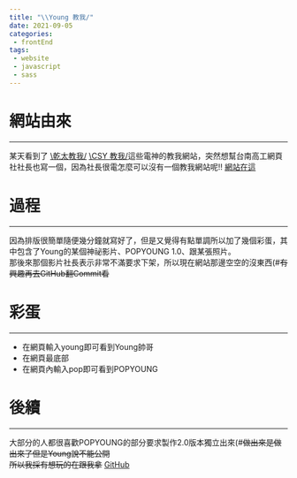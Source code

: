 ```yaml
---
title: "\\Young 教我/"
date: 2021-09-05
categories:
 - frontEnd
tags:
 - website
 - javascript
 - sass
---
```


# 網站由來
---
某天看到了 [\乾太教我/](https://xn--qkqz3xm7g8od.tw/) [\CSY 教我/](https://csy.xn--wnux6e.tw/)這些電神的教我網站，突然想幫台南高工網頁社社長也寫一個，因為社長很電怎麼可以沒有一個教我網站呢!!
[網站在這](https://young.xn--wnux6e.xn--kpry57d/)
# 過程
---
因為排版很簡單隨便幾分鐘就寫好了，但是又覺得有點單調所以加了幾個彩蛋，其中包含了Young的某個神祕影片、POPYOUNG 1.0、跟某張照片。\
那後來那個影片社長表示非常不滿要求下架，所以現在網站那邊空空的沒東西(#~~有興趣再去GitHub翻Commit看~~

# 彩蛋
---
- 在網頁輸入young即可看到Young帥哥
- 在網頁最底部
- 在網頁內輸入pop即可看到POPYOUNG

# 後續
---
大部分的人都很喜歡POPYOUNG的部分要求製作2.0版本獨立出來(#~~做出來是做出來了但是Young說不能公開~~\
~~所以我採有想玩的在跟我拿~~
[GitHub](https://github.com/XYZ-studio/Young-teach-me)